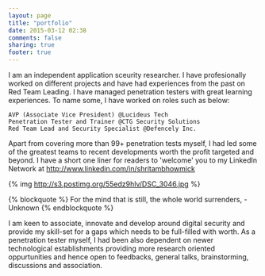```yaml
---
layout: page
title: "portfolio"
date: 2015-03-12 02:38
comments: false
sharing: true
footer: true
---
```


I am an independent application sceurity researcher. I have profesionally worked on different projects and have had experiences from the past on Red Team Leading. I have managed penetration testers with great learning experiences. To name some, I have worked on roles such as below:

	AVP (Associate Vice President) @Lucideus Tech
	Penetration Tester and Trainer @CTG Security Solutions
	Red Team Lead and Security Specialist @Defencely Inc.

Apart from covering more than 99+ penetration tests myself, I had led some of the greatest teams to recent developments worth the profit targeted and beyond. I have a short one liner for readers to 'welcome' you to my LinkedIn Network at http://www.linkedin.com/in/shritambhowmick

{% img http://s3.postimg.org/55edz9hlv/DSC_3046.jpg %}

{% blockquote %}
For the mind that is still, the whole world surrenders, -Unknown
{% endblockquote %}

I am keen to associate, innovate and develop around digital security and provide my skill-set for a gaps which needs to be full-filled with worth. As a penetration tester myself, I had been also dependent on newer technological establishments providing more research oriented oppurtunities and hence open to feedbacks, general talks, brainstorming, discussions and association.